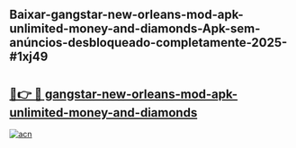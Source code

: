 ## Baixar-gangstar-new-orleans-mod-apk-unlimited-money-and-diamonds-Apk-sem-anúncios-desbloqueado-completamente-2025-#1xj49

# <h2><a href="https://ainizakaria.my?title=gangstar-new-orleans-mod-apk-unlimited-money-and-diamonds&ref=20M">🔗👉 🔴 gangstar-new-orleans-mod-apk-unlimited-money-and-diamonds</a></h2>

[![acn](https://github.com/user-attachments/assets/0f9c940e-d8b0-45ae-aac7-cd30a18b3e1c)](https://ainizakaria.my?title=gangstar-new-orleans-mod-apk-unlimited-money-and-diamonds&ref=20M)

